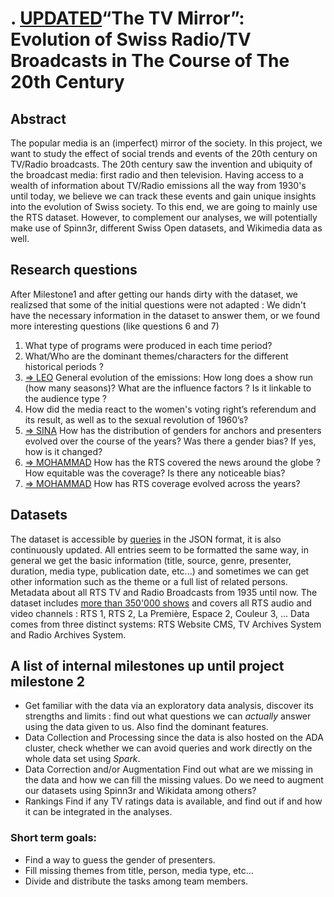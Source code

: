 # . [UPDATED](%20)“The TV Mirror”: Evolution of Swiss Radio/TV Broadcasts in The Course of The 20th Century

## Abstract
The popular media is an (imperfect) mirror of the society. In this project, we want to study the effect of social trends and events of the 20th century on TV/Radio broadcasts. The 20th century saw the invention and ubiquity of the broadcast media: first radio and then television. Having access to a wealth of information about TV/Radio emissions all the way from 1930's until today, we believe we can track these events and gain unique insights into the evolution of Swiss society. To this end, we are going to mainly use the RTS dataset. However, to complement our analyses, we will potentially make use of Spinn3r, different Swiss Open datasets, and Wikimedia data as well.

## Research questions
After Milestone1 and after getting our hands dirty with the dataset, we realizsed that some of the initial questions were not adapted : We didn't have the necessary information in the dataset to answer them, or we found more interesting questions (like questions 6 and 7)

1. What type of programs were produced in each time period? 
2. What/Who are the dominant themes/characters for the different historical periods ?
3. [=\> LEO](#) General evolution of the emissions: How long does a show run (how many seasons)? What are the influence factors ? Is it linkable to the audience type ? 
4. How did the media react to the women's voting right’s referendum and its result, as well as to the sexual revolution of 1960’s?
5. [=\> SINA](#) How has the distribution of genders for anchors and presenters evolved over the course of the years? Was there a gender bias? If yes, how is it changed?
6. [=\> MOHAMMAD](#) How has the RTS covered the news around the globe ? How equitable was the coverage? Is there any noticeable bias?
7. [=\> MOHAMMAD](%20) How has RTS coverage evolved across the years?
## Datasets
The dataset is accessible by [queries](https://api.srgssr.ch/rts-archives-public-api/apis/get/archives) in the JSON format, it is also continuously updated. All entries seem to be formatted the same way, in general we get the basic information (title, source, genre, presenter, duration, media type, publication date, etc...) and sometimes we can get other information such as the theme or a full list of related persons. Metadata about all RTS TV and Radio Broadcasts from 1935 until now. The dataset includes [more than 350'000 shows](https://opendata.swiss/en/dataset/rts-tv-and-radio-broadcasts) and covers all RTS audio and video channels : RTS 1, RTS 2, La Première, Espace 2, Couleur 3, … Data comes from three distinct systems: RTS Website CMS, TV Archives System and Radio Archives System. 

## A list of internal milestones up until project milestone 2
- Get familiar with the data via an exploratory data analysis, discover its strengths and limits : find out what questions we can *actually* answer using the data given to us. Also find the dominant features. 
- Data Collection and Processing since the data is also hosted on the ADA cluster, check whether we can avoid queries and work directly on the whole data set using *Spark*.
- Data Correction and/or Augmentation Find out what are we missing in the data and how we can fill the missing values. Do we need to augment our datasets using Spinn3r and Wikidata among others?
- Rankings Find if any TV ratings data is available, and find out if and how it can be integrated in the analyses.

### Short term goals:
- Find a way to guess the gender of presenters.
- Fill missing themes from title, person, media type, etc...
- Divide and distribute the tasks among team members.